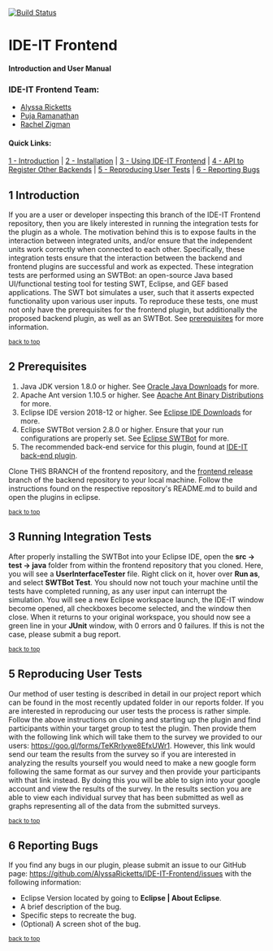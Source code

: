 [![Build Status](https://travis-ci.com/AlyssaRicketts/IDE-IT-Frontend.svg?branch=master)](https://travis-ci.com/AlyssaRicketts/IDE-IT-Frontend)

# IDE-IT Frontend 
#### Introduction and User Manual

### IDE-IT Frontend Team:  
- [Alyssa Ricketts](https://www.linkedin.com/in/alyssa-ricketts/)
- [Puja Ramanathan](https://www.linkedin.com/in/pujaram/)
- [Rachel Zigman](https://www.linkedin.com/in/rachel-zigman-555751132/)

#### Quick Links: 
[1 - Introduction](#1-introduction) |
[2 - Installation](#2-installation) |
[3 - Using IDE-IT Frontend](#3-using-ide-it-frontend) |
[4 - API to Register Other Backends](#4-api-to-register-other-backends) |
[5 - Reproducing User Tests](#5-reproducing-user-tests) |
[6 - Reporting Bugs](#6-reporting-bugs)


## 1 Introduction

If you are a user or developer inspecting this branch of the IDE-IT Frontend repository, then you are likely interested in running the integration tests for the plugin as a whole. The motivation behind this is to expose faults in the interaction between integrated units, and/or ensure that the independent units work correctly when connected to each other. Specifically, these integration tests ensure that the interaction between the backend and frontend plugins are successful and work as expected. These integration tests are performed using an SWTBot: an open-source Java based UI/functional testing tool for testing SWT, Eclipse, and GEF based applications. The SWT bot simulates a user, such that it asserts expected functionality upon various user inputs. To reproduce these tests, one must not only have the prerequisites for the frontend plugin, but additionally the proposed backend plugin, as well as an SWTBot. See [prerequisites](#2-Prerequisites) for more information.

<sup>[back to top](#ide-it-frontend)</sup>

## 2 Prerequisites

1. Java JDK version 1.8.0 or higher. See [Oracle Java Downloads](https://www.oracle.com/technetwork/java/javase/downloads/index.html) for more.
2. Apache Ant version 1.10.5 or higher. See [Apache Ant Binary Distributions](https://ant.apache.org/bindownload.cgi) for more.
3. Eclipse IDE version 2018-12 or higher. See [Eclipse IDE Downloads](https://www.eclipse.org/eclipseide/) for more.
4. Eclipse SWTBot version 2.8.0 or higher. Ensure that your run configurations are properly set. See [Eclipse SWTBot](https://www.eclipse.org/swtbot/) for more.
5. The recommended back-end service for this plugin, found at [IDE-IT back-end plugin](https://github.com/DavidThien/IDE-IT).

Clone THIS BRANCH of the frontend repository, and the [frontend release](https://github.com/DavidThien/IDE-IT/tree/frontend_release) branch of the backend repository to your local machine. Follow the instructions found on the respective repository's README.md to build and open the plugins in eclipse. 

<sup>[back to top](#ide-it-frontend)</sup>

## 3 Running Integration Tests

After properly installing the SWTBot into your Eclipse IDE, open the **src -> test -> java** folder from within the frontend repository that you cloned. Here, you will see a **UserInterfaceTester** file. Right click on it, hover over **Run as**, and select **SWTBot Test**. You should now not touch your machine until the tests have completed running, as any user input can interrupt the simulation. You will see a new Eclipse workspace launch, the IDE-IT window become opened, all checkboxes become selected, and the window then close. When it returns to your original workspace, you should now see a green line in your **JUnit** window, with 0 errors and 0 failures. If this is not the case, please submit a bug report.

<sup>[back to top](#ide-it-frontend)</sup>

## 5 Reproducing User Tests

Our method of user testing is described in detail in our project report which can be found in the most recently updated folder in our reports folder. If you are interested in reproducing our user tests the process is rather simple. Follow the above instructions on cloning and starting up the plugin and find participants within your target group to test the plugin. Then provide them with the following link which will take them to the survey we provided to our users: https://goo.gl/forms/TeKRrIywe8EfxUWr1. However, this link would send our team the results from the survey so if you are interested in analyzing the results yourself you would need to make a new google form following the same format as our survey and then provide your participants with that link instead. By doing this you will be able to sign into your google account and view the results of the survey. In the results section you are able to view each individual survey that has been submitted as well as graphs representing all of the data from the submitted surveys. 

<sup>[back to top](#ide-it-frontend)</sup>

## 6 Reporting Bugs

If you find any bugs in our plugin, please submit an issue to our GitHub page: https://github.com/AlyssaRicketts/IDE-IT-Frontend/issues with the following information:

- Eclipse Version located by going to **Eclipse | About Eclipse**.
- A brief description of the bug.
- Specific steps to recreate the bug.
- (Optional) A screen shot of the bug.

<sup>[back to top](#ide-it-frontend)</sup>
